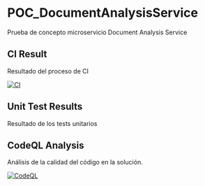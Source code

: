 # POC_DocumentAnalysisService
Prueba de concepto microservicio Document Analysis Service

## CI Result
Resultado del proceso de CI

[![CI](https://github.com/DavidSanchezTR/POC_DocumentAnalysisService/actions/workflows/dotnet-build-test.yml/badge.svg)](https://github.com/DavidSanchezTR/POC_DocumentAnalysisService/actions/workflows/dotnet-build-test.yml)

## Unit Test Results
Resultado de los tests unitarios

## CodeQL Analysis
Análisis de la calidad del código en la solución.

[![CodeQL](https://github.com/DavidSanchezTR/POC_DocumentAnalysisService/actions/workflows/codeql-analysis.yml/badge.svg)](https://github.com/DavidSanchezTR/POC_DocumentAnalysisService/actions/workflows/codeql-analysis.yml)
